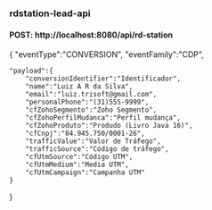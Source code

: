 ### rdstation-lead-api

#### POST: http://localhost:8080/api/rd-station
{
	"eventType":"CONVERSION",
	"eventFamily":"CDP",
	
	"payload":{				        
		"conversionIdentifier":"Identificador",
		"name":"Luiz A R da Silva",                
		"email":"luiz.trisoft@gmail.com",               
		"personalPhone":"(31)555-9999",       
		"cfZohoSegmento":"Zoho Segmento",      
		"cfZohoPerfilMudanca":"Perfil mudança", 
		"cfZohoProduto":"Produdo (Livro Java 16)",       
		"cfCnpj":"84.945.750/0001-26",              
		"trafficValue":"Valor de Tráfego",        
		"trafficSource":"Código de tráfego",       
		"cfUtmSource":"Código UTM",         
		"cfUtmMedium":"Media UTM",         
		"cfUtmCampaign":"Campanha UTM"
	}
}
